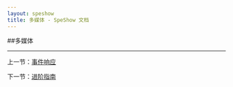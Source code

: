 ```yaml
---
layout: speshow
title: 多媒体 - SpeShow 文档
---
```


##多媒体

***********************************************************************

上一节：[事件响应](event.html)

下一节：[进阶指南](advanced.html)